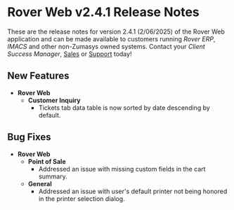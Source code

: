 # Rover Web v2.4.1 Release Notes

<badge text= "Version 2.4.1" vertical="middle" />

<PageHeader />

These are the release notes for version 2.4.1 (2/06/2025) of the Rover Web application and can be made available to customers running _Rover ERP_, _IMACS_ and other non-Zumasys owned systems. Contact your _Client Success Manager_, [Sales](mailto:sales@zumasys.com?subject=Rover%20Web%20v2.4.1) or [Support](mailto:help@zumasys.com?subject=Rover%20Web%20v2.4.1) today!

## New Features

- **Rover Web**
  - **Customer Inquiry**
    - Tickets tab data table is now sorted by date descending by default.

## Bug Fixes

- **Rover Web**
  - **Point of Sale**
    - Addressed an issue with missing custom fields in the cart summary.
  - **General**
    - Addressed an issue with user's default printer not being honored in the printer selection dialog.
